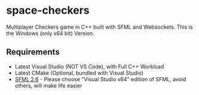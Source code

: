# space-checkers

Multiplayer Checkers game in C++ built with SFML and Websockets. This is the Windows (only x64 bit) Version.

## Requirements

- Latest Visual Studio (NOT VS Code), with Full C++ Workload
- Latest CMake (Optional, bundled with Visual Studio)
- [SFML 2.6](https://www.sfml-dev.org/download/sfml/2.6.1/) - Please choose "Visual Studio x64" edition of SFML, avoid others, will make life easier
